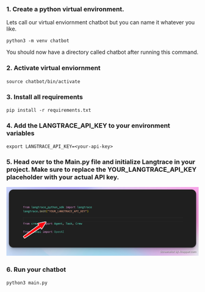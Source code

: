 ### 1. Create a python virtual environment. 
Lets call our virtual enviornment chatbot but you can name it whatever you like.


```
python3 -m venv chatbot

```

You should now have a directory called chatbot after running this command.

### 2. Activate virtual enviornment

```
source chatbot/bin/activate

```

### 3. Install all requirements

```
pip install -r requirements.txt
```

### 4. Add the LANGTRACE_API_KEY to your environment variables

```
export LANGTRACE_API_KEY=<your-api-key>
```

### 5. Head over to the Main.py file and initialize Langtrace in your project. Make sure to replace the YOUR_LANGTRACE_API_KEY placeholder with your actual API key. 
![Langtrace Init](../assets/langtrace_init.png)

### 6. Run your chatbot 

```
python3 main.py
```